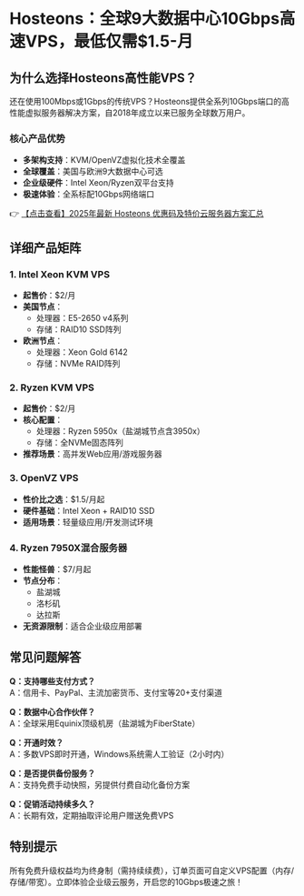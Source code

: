 # Hosteons：全球9大数据中心10Gbps高速VPS，最低仅需$1.5-月

## 为什么选择Hosteons高性能VPS？

还在使用100Mbps或1Gbps的传统VPS？Hosteons提供全系列10Gbps端口的高性能虚拟服务器解决方案，自2018年成立以来已服务全球数万用户。

### 核心产品优势
- **多架构支持**：KVM/OpenVZ虚拟化技术全覆盖
- **全球覆盖**：美国与欧洲9大数据中心可选
- **企业级硬件**：Intel Xeon/Ryzen双平台支持
- **极速体验**：全系标配10Gbps网络端口

👉 [【点击查看】2025年最新 Hosteons 优惠码及特价云服务器方案汇总](https://bit.ly/hosteons)

## 详细产品矩阵

### 1. Intel Xeon KVM VPS
- **起售价**：$2/月
- **美国节点**：
  - 处理器：E5-2650 v4系列
  - 存储：RAID10 SSD阵列
- **欧洲节点**：
  - 处理器：Xeon Gold 6142
  - 存储：NVMe RAID阵列

### 2. Ryzen KVM VPS
- **起售价**：$2/月
- **核心配置**：
  - 处理器：Ryzen 5950x（盐湖城节点含3950x）
  - 存储：全NVMe固态阵列
- **推荐场景**：高并发Web应用/游戏服务器

### 3. OpenVZ VPS
- **性价比之选**：$1.5/月起
- **硬件基础**：Intel Xeon + RAID10 SSD
- **适用场景**：轻量级应用/开发测试环境

### 4. Ryzen 7950X混合服务器
- **性能怪兽**：$7/月起
- **节点分布**：
  - 盐湖城
  - 洛杉矶  
  - 达拉斯
- **无资源限制**：适合企业级应用部署

## 常见问题解答

**Q：支持哪些支付方式？**  
A：信用卡、PayPal、主流加密货币、支付宝等20+支付渠道

**Q：数据中心合作伙伴？**  
A：全球采用Equinix顶级机房（盐湖城为FiberState）

**Q：开通时效？**  
A：多数VPS即时开通，Windows系统需人工验证（2小时内）

**Q：是否提供备份服务？**  
A：支持免费手动快照，另提供付费自动化备份方案

**Q：促销活动持续多久？**  
A：长期有效，定期抽取评论用户赠送免费VPS

## 特别提示
所有免费升级权益均为终身制（需持续续费），订单页面可自定义VPS配置（内存/存储/带宽）。立即体验企业级云服务，开启您的10Gbps极速之旅！